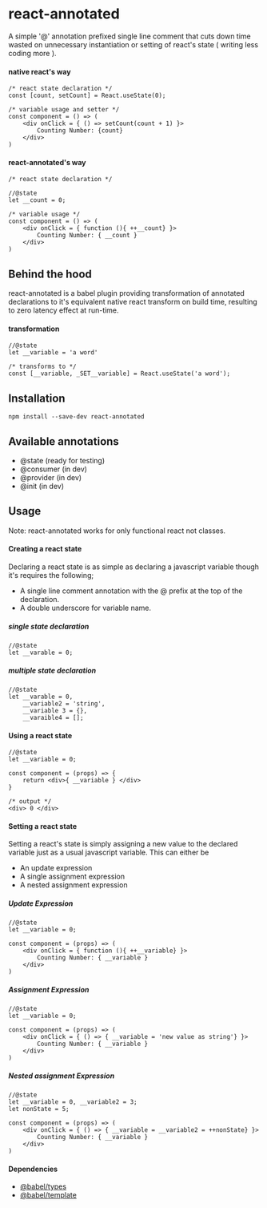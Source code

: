 ﻿# **react-annotated**
A simple '@' annotation prefixed single line comment that cuts down time wasted on unnecessary instantiation or setting of react's state ( writing less coding more ).

#### native react's way

    /* react state declaration */
    const [count, setCount] = React.useState(0);
	
	/* variable usage and setter */
	const component = () => (
		<div onClick = { () => setCount(count + 1) }>
			Counting Number: {count}
		</div>
	)
#### react-annotated's way

    /* react state declaration */
    
    //@state
    let __count = 0;
	
	/* variable usage */
	const component = () => (
		<div onClick = { function (){ ++__count} }>
			Counting Number: { __count }
		</div>
	)
## Behind the hood
react-annotated is a babel plugin providing transformation of annotated declarations to it's equivalent native react transform on build time, resulting to zero latency effect at run-time.
#### transformation

    //@state
    let __variable = 'a word'

	/* transforms to */
	const [__variable, _SET__variable] = React.useState('a word');

 
    

## Installation

    npm install --save-dev react-annotated

## Available annotations

 - @state (ready for testing)
 - @consumer (in dev)
 - @provider (in dev)
 - @init (in dev)

## Usage
Note: react-annotated works for only functional react not classes.
#### Creating a react state
Declaring a react state is as simple as declaring a javascript variable though it's requires the following;

 - A single line comment annotation with the @ prefix at the top of the declaration.
 - A double underscore for variable name.

##### single state declaration
    //@state
    let __varable = 0;
##### multiple state declaration
    //@state
    let __varable = 0, 
	    __variable2 = 'string', 
	    __variable 3 = {}, 
	    __varaible4 = [];

#### Using a react state

    //@state
    let __variable = 0;
    
	const component = (props) => {
		return <div>{ __variable } </div>
	}
	
	/* output */
	<div> 0 </div>


#### Setting a react state
Setting a react's state is simply assigning a new value to the declared variable just as a usual javascript variable.
This can either be

 - An update expression
 - A single assignment expression
 - A nested assignment expression
   
##### Update Expression

	//@state
    let __variable = 0;
 
    const component = (props) => (
		<div onClick = { function (){ ++__variable} }>
			Counting Number: { __variable }
		</div>
	)

##### Assignment Expression

	//@state
    let __variable = 0;
 
    const component = (props) => (
		<div onClick = { () => { __variable = 'new value as string'} }>
			Counting Number: { __variable }
		</div>
	)
##### Nested assignment Expression

	//@state
    let __variable = 0, __variable2 = 3;
    let nonState = 5;
 
    const component = (props) => (
		<div onClick = { () => { __variable = __variable2 = ++nonState} }>
			Counting Number: { __variable }
		</div>
	)

#### Dependencies

 - [@babel/types](https://github.com/babel/babel/tree/master/packages/babel-types/src/definitions)
 - [@babel/template](https://github.com/babel/babel/tree/master/packages/babel-template)
